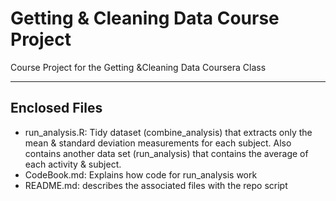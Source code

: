 # Getting & Cleaning Data Course Project
Course Project for the Getting &Cleaning Data Coursera Class

----------------------------------------------------

## Enclosed Files
* run_analysis.R: Tidy dataset (combine_analysis) that extracts only the mean & standard deviation measurements for each subject.  Also contains another data set (run_analysis) that contains the average of each activity & subject.
* CodeBook.md: Explains how code for run_analysis work
* README.md: describes the associated files with the repo script
